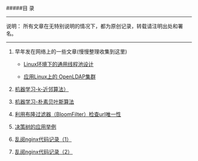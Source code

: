 #####目 录
***
说明： 所有文章在无特别说明的情况下，都为原创记录，转载请注明出处和署名。
***

1. 早年发在网络上的一些文章(慢慢整理收集到这里)

   * [Linux环境下的通用线程池设计](http://wenku.baidu.com/link?url=E1iLLWSa6oLCqPRtgJY4_ajVZ-gsOkvSHOn5RVteo5hsUifmrvrodh-W8UiKMV3WHiWRy3Ys575iDWX_oh40zSJEadPdnKmoxqPAKNgFGfC)

   * [应用Linux上的 OpenLDAP集群](http://www.ccidnet.com/2004/1209/187665.shtml)
  

2. [机器学习-k-近邻算法）](http://www.lexmao.com/knn.html) 
3. [机器学习-朴素贝叶斯算法](http://www.lexmao.com/bayes.html)

4. [利用布隆过滤器（BloomFilter）检查url唯一性](http://www.lexmao.com/bloomfilter.html)
5. [决策树的应用举例](http://www.lexmao.com/decision.html)

2. [乱阅nginx代码记录（1）](http://www.lexmao.com/nginx_1.html)

3. [乱阅nginx代码记录（2）](http://www.lexmao.com/nginx_2.html)

